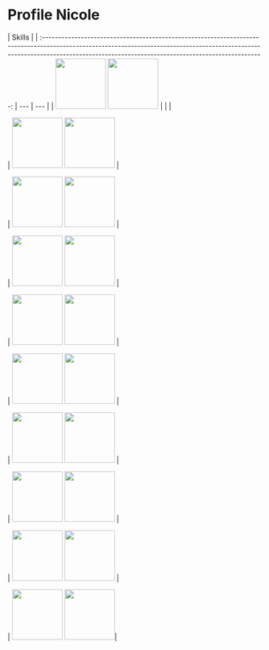 # Profile Nicole

|                                                                                                               Skills                                                                                                               |
| :--------------------------------------------------------------------------------------------------------------------------------------------------------------------------------------------------------------------------------: | --- | --- |
| <img src="https://cdn.jsdelivr.net/gh/devicons/devicon/icons/javascript/javascript-original.svg" width="100" height="100" /> <img src="https://www.vectorlogo.zone/logos/expressjs/expressjs-icon.svg" width="100" height="100" /> |
|                                                                                                                <!--                                                                                                                |     | --> |

| <img src="https://cdn.jsdelivr.net/gh/devicons/devicon/icons/react/react-original-wordmark.svg" width="100" height="100" /> <img src="https://cdn.jsdelivr.net/gh/devicons/devicon/icons/css3/css3-original-wordmark.svg" width="100" height="100" /> |

<!-- | :---------------------------------------------------------------------------------------------------------------------------------------------------------------------------------------------------------------------------------------------------: | -->

| <img src="https://www.vectorlogo.zone/logos/nodejs/nodejs-icon.svg" width="100" height="100" /> <img src="https://cdn.jsdelivr.net/gh/devicons/devicon/icons/git/git-original-wordmark.svg" width="100" height="100" /> |

<!-- | :---------------------------------------------------------------------------------------------------------------------------------------------------------------------------------------------------------------------: | -->

| <img src="https://cdn.jsdelivr.net/gh/devicons/devicon/icons/ruby/ruby-plain-wordmark.svg" width="100" height="100" /> <img src="https://cdn.jsdelivr.net/gh/devicons/devicon/icons/rails/rails-plain.svg" width="100" height="100" /> |

<!-- | :------------------------------------------------------------------------------------------------------------------------------------------------------------------------------------------------------------------------------------: | -->

| <img src="https://cdn.jsdelivr.net/gh/devicons/devicon/icons/jquery/jquery-plain.svg" width="100" height="100" /> <img src="https://cdn.jsdelivr.net/gh/devicons/devicon/icons/html5/html5-original-wordmark.svg" width="100" height="100" /> |

<!-- | :-------------------------------------------------------------------------------------------------------------------------------------------------------------------------------------------------------------------------------------------: | -->

| <img src="https://cdn.jsdelivr.net/gh/devicons/devicon/icons/postgresql/postgresql-plain.svg" width="100" height="100" /> <img src="https://cdn.jsdelivr.net/gh/devicons/devicon/icons/sequelize/sequelize-original.svg" width="100" height="100" /> |

<!-- | :--------------------------------------------------------------------------------------------------------------------------------------------------------------------------------------------------------------------------------------------------: | -->

| <img src="https://www.opencodez.com/wp-content/uploads/2019/12/cypress-logo.png)" width="100" height="100" /> <img src="https://img.icons8.com/dusk/400/000000/api.png" width="100" height="100" /> |

<!-- | :-------------------------------------------------------------------------------------------------------------------------------------------------------------------------------------------------: | -->

| <img src="https://avatars.githubusercontent.com/u/1515293?s=200&v=4" width="100" height="100" /> <img src="https://img.icons8.com/color/400/000000/chakra-ui.png" width="100" height="100" />
|

<!--
| :--------------------------------------------------------------------------------------------------------------------------------------------------------------------------------------------------------------------------------------------------: | -->

| <img src="https://www.vectorlogo.zone/logos/mochajs/mochajs-icon.svg" width="100" height="100" /> <img src="https://cdn.jsdelivr.net/gh/devicons/devicon/icons/materialui/materialui-original.svg" width="100" height="100" /> |

<!-- | :--------------------------------------------------------------------------------------------------------------------------------------------------------------------------------------------------------------------------------------------------: | -->

| <img src="https://cdn.jsdelivr.net/gh/devicons/devicon/icons/figma/figma-original.svg" width="100" height="100" /> <img src="https://cdn.jsdelivr.net/gh/devicons/devicon/icons/sass/sass-original.svg" width="100" height="100" />|
